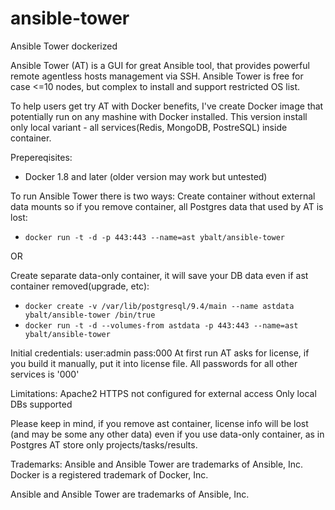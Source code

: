 # ansible-tower
Ansible Tower dockerized

Ansible Tower (AT) is a GUI for great Ansible tool, that provides powerful remote agentless hosts management via SSH. Ansible Tower is free for case <=10 nodes, but complex to install and support restricted OS list.

To help users get try AT with Docker benefits, I've create Docker image that potentially run on any mashine with Docker installed. This version install only local variant - all services(Redis, MongoDB, PostreSQL) inside container. 

Prepereqisites:
- Docker 1.8 and later (older version may work but untested)

To run Ansible Tower there is two ways:
Create container without external data mounts so if you remove container, all Postgres data that used by AT is lost:
- `docker run -t -d -p 443:443 --name=ast ybalt/ansible-tower`

OR

Create separate data-only container, it will save your DB data even if ast container removed(upgrade, etc):
- `docker create -v /var/lib/postgresql/9.4/main --name astdata ybalt/ansible-tower /bin/true`
- `docker run -t -d --volumes-from astdata -p 443:443 --name=ast ybalt/ansible-tower`

Initial credentials: user:admin pass:000
At first run AT asks for license, if you build it manually, put it into license file. All passwords for all other services is '000'

Limitations:
Apache2 HTTPS not configured for external access
Only local DBs supported

Please keep in mind, if you remove ast container, license info will be lost (and may be some any other data) even if you use 
data-only container, as in Postgres AT store only projects/tasks/results.

Trademarks:
Ansible and Ansible Tower are trademarks of Ansible, Inc.
Docker is a registered trademark of Docker, Inc.







Ansible and Ansible Tower are trademarks of Ansible, Inc.
